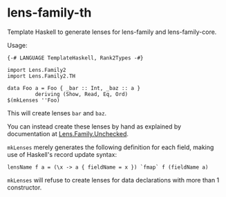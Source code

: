 lens-family-th
==============

Template Haskell to generate lenses for lens-family and lens-family-core.

Usage:

    {-# LANGUAGE TemplateHaskell, Rank2Types -#}

    import Lens.Family2
    import Lens.Family2.TH

    data Foo a = Foo { _bar :: Int, _baz :: a }
             deriving (Show, Read, Eq, Ord)
    $(mkLenses ''Foo)

This will create lenses `bar` and `baz`.

You can instead create these lenses by hand
as explained by documentation at [Lens.Family.Unchecked](http://hackage.haskell.org/packages/archive/lens-family-core/latest/doc/html/Lens-Family-Unchecked.html).

`mkLenses` merely generates the following definition
for each field, making use of Haskell's record update syntax:

    lensName f a = (\x -> a { fieldName = x }) `fmap` f (fieldName a)

`mkLenses` will refuse to create lenses for data declarations
with more than 1 constructor.
